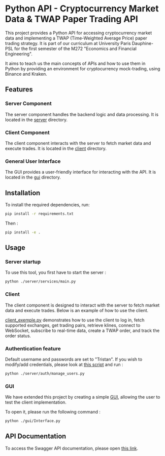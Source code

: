 # Python API - Cryptocurrency Market Data & TWAP Paper Trading API

This project provides a Python API for accessing cryptocurrency market data and implementing a TWAP (Time-Weighted Average Price) paper trading strategy. It is part of our curriculum at University Paris Dauphine-PSL for the first semester of the M272 "Economics and Financial Engineering". 

It aims to teach us the main concepts of APIs and how to use them in Python by providing an environment for cryptocurrency mock-trading, using Binance and Kraken.

## Features

### Server Component
The server component handles the backend logic and data processing. It is located in the [server](server/) directory.

### Client Component
The client component interacts with the server to fetch market data and execute trades. It is located in the [client](client/) directory.

### General User Interface
The GUI provides a user-friendly interface for interacting with the API. It is located in the [gui](gui/) directory.

## Installation

To install the required dependencies, run:
```sh
pip install -r requirements.txt
```
Then : 
```sh
pip install -e .
```
## Usage

### Server startup

To use this tool, you first have to start the server :
```sh
python ./server/services/main.py
```

### Client

The client component is designed to interact with the server to fetch market data and execute trades. Below is an example of how to use the client.

[client_exemple.py](client/client_exemple.py) demonstrates how to use the client to log in, fetch supported exchanges, get trading pairs, retrieve klines, connect to WebSocket, subscribe to real-time data, create a TWAP order, and track the order status.

### Authentication feature

Default username and passwords are set to "Tristan".
If you wish to modify/add credentials, please look at [this script](server/auth/manage_users.py) and run : 
```sh
python ./server/auth/manage_users.py
```


### GUI

We have extended this project by creating a simple [GUI](gui/Interface.py), allowing the user to test the client implementation.

To open it, please run the following command : 
```sh
python ./gui/Interface.py
```

## API Documentation

To access the Swagger API documentation, please open [this link](http://localhost:8000/docs#/).